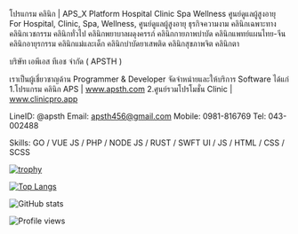 โปรแกรม คลินิก | APS_X Platform Hospital Clinic Spa Wellness ศูนย์ดูแลผู้สูงอายุ  
For Hospital, Clinic, Spa, Wellness, ศูนย์ดูแลผู้สูงอายุ
ธุรกิจความงาม คลินิกเฉพาะทาง คลินิกเวชกรรม คลินิกทั่วไป คลินิกพยาบาลผดุงครรภ์ คลินิกกายภาพบำบัด คลินิกแพทย์แผนไทย-จีน คลินิกอายุรกรรม คลินิกแม่และเด็ก คลินิกบําบัดยาเสพติด คลินิกสุขภาพจิต คลินิกตา

บริษัท เอพีเอส ทีเอช จำกัด ( APSTH )

เราเป็นผู้เชี่ยวชาญด้าน Programmer & Developer จัดจำหน่ายและให้บริการ Software ได้แก่
1.โปรแกรม คลินิก APS | www.apsth.com
2.ศูนย์รวมโปรโมชั่น Clinic | www.clinicpro.app

LineID: @apsth
Email: apsth456@gmail.com
Mobile: 0981-816769
Tel: 043-002488

Skills: GO / VUE JS / PHP / NODE JS / RUST / SWFT UI / JS / HTML / CSS / SCSS


[![trophy](https://github-profile-trophy.vercel.app/?username=apsth456)](https://github.com/ryo-ma/github-profile-trophy)

[![Top Langs](https://github-readme-stats.vercel.app/api/top-langs/?username=apsth456)](https://github.com/anuraghazra/github-readme-stats)

![GitHub stats](https://github-readme-stats.vercel.app/api?username=apsth456&show_icons=true&count_private=true)  

![Profile views](https://gpvc.arturio.dev/apsth456)  
